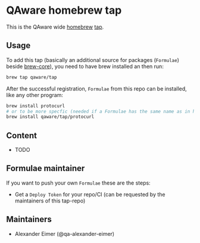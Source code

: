 # QAware homebrew tap

This is the QAware wide
[homebrew](https://brew.sh)
[tap](https://docs.brew.sh/Taps).

## Usage

To add this tap (basically an additional source for packages (`Formulae`) beside
[brew-core](https://github.com/Homebrew/homebrew-core)),
you need to have brew installed an then run:

```bash
brew tap qaware/tap
```

After the successful registration, `Formulae` from this repo can be installed, like any other program:

```bash
brew install protocurl
# or to be more specfic (needed if a Formulae has the same name as in hombrew-core)
brew install qaware/tap/protocurl
```

## Content

<!-- BEGIN TOC -->
* TODO
<!-- END TOC -->

## Formulae maintainer

If you want to push your own `Formulae` these are the steps:

* Get a `Deploy Token` for your repo/CI (can be requested by the maintainers of this tap-repo)

## Maintainers

* Alexander Eimer (@qa-alexander-eimer)
